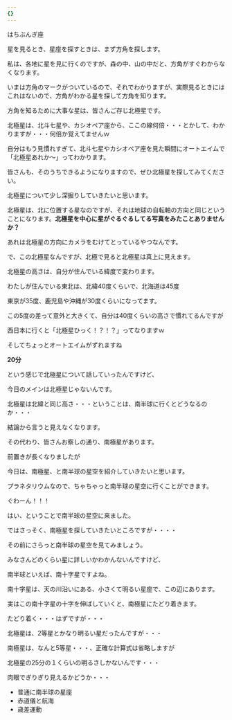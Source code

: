 ```yaml
---
{}
---
```

  

  

はちぶんぎ座

  

  

星を見るとき、星座を探すときは、まず方角を探します。

私は、各地に星を見に行くのですが、森の中、山の中だと、方角がすぐわからなくなります。

いまは方角のマークがついているので、それでわかりますが、実際見るときにはこれはないので、方角がわかる星を探して方角を知ります。

方角を知るために大事な星は、皆さんご存じ北極星です。

北極星は、北斗七星や、カシオペア座から、ここの線何倍・・・とかして、わかりますが・・・何倍か覚えてませんｗ

自分はもう見慣れすぎて、北斗七星やカシオペア座を見た瞬間にオートエイムで「北極星あれか～」ってわかります。

皆さんも、そのうちできるようになりますので、ぜひ北極星を探してみてください。

  

北極星について少し深掘りしていきたいと思います。

北極星は、北に位置する星なのですが、それは地球の自転軸の方向と同じということになります。**北極星を中心に星がぐるぐるしてる写真をみたことありませんか？**

あれは北極星の方向にカメラをむけてとっているやつなんです。

で、この北極星なんですが、北極で見ると北極星は真上に見えます。

北極星の高さは、自分が住んでいる緯度で変わります。

わたしが住んでいる東北は、北緯40度くらいで、北海道は45度

東京が35度、鹿児島や沖縄が30度くらいになってます。

この5度の差って意外と大きくて、自分は40度くらいの高さで慣れてるんですが

西日本に行くと「北極星ひっく！？！？」ってなりますｗ

そしてちょっとオートエイムがずれますね

  

**20分**

  

という感じで北極星について話していったんですけど、

今日のメインは北極星じゃないんです。

北極星は北緯と同じ高さ・・・ということは、南半球に行くとどうなるのか・・・

結論から言うと見えなくなります。

その代わり、皆さんお察しの通り、南極星があります。

  

前置きが長くなりましたが

今日は、南極星、と南半球の星空を紹介していきたいと思います。

  

プラネタリウムなので、ちゃちゃっと南半球の星空に行くことができます。

ぐわーん！！！

  

はい、ということで南半球の星空に来ました。

ではさっそく、南極星を探していきたいところですが・・・・

その前にさらっと南半球の星空を見てみましょう。

みなさんどのくらい星に詳しいかわかんないんですけど、

南半球といえば、南十字星ですよね。

南十字星は、天の川沿いにある、小さくて明るい星座で、この辺にあります。

実はこの南十字星の十字を伸ばしていくと、南極星にたどり着きます。

たどり着く・・・はずですが・・・

北極星は、2等星とかなり明るい星だったんですが・・・

南極星は、なんと5等星・・・、正確な計算式は省略しますが

北極星の25分の１くらいの明るさしかないんです・・・

肉眼でぎりぎり見えるかどうか・・・

  

  

- 普通に南半球の星座
- 赤道儀と航海
- 歳差運動